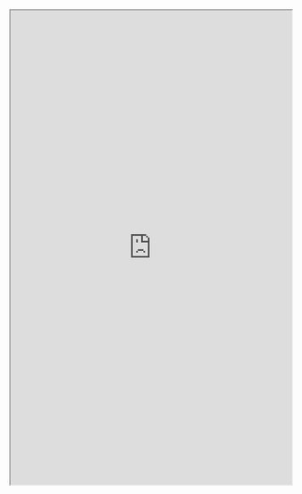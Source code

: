 <iframe src="https://physics-notes.github.io/Web/Mathematical-analysis/Mathematical-analysis.pdf" width="100%" height="850px"></iframe>
